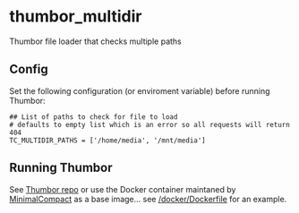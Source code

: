 # thumbor_multidir
Thumbor file loader that checks multiple paths

## Config

Set the following configuration (or enviroment variable) before running Thumbor:
```
## List of paths to check for file to load
# defaults to empty list which is an error so all requests will return 404
TC_MULTIDIR_PATHS = ['/home/media', '/mnt/media']
```

## Running Thumbor

See [Thumbor repo](https://github.com/thumbor/thumbor)
or use the Docker container maintaned by [MinimalCompact](https://github.com/MinimalCompact/thumbor/tree/master/thumbor) as a base image... see [/docker/Dockerfile](https://github.com/benneic/thumbor_multidir/tree/master/docker) for an example.
